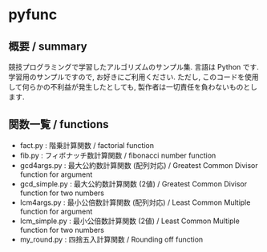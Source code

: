 # pyfunc

## 概要 / summary

競技プログラミングで学習したアルゴリズムのサンプル集.
言語は Python です. 学習用のサンプルですので, お好きにご利用ください.  ただし, このコードを使用して何らかの不利益が発生したとしても, 製作者は一切責任を負わないものとします.

## 関数一覧 / functions

* fact.py         :   階乗計算関数 / factorial function
* fib.py          :   フィボナッチ数計算関数 / fibonacci number function
* gcd4args.py     :   最大公約数計算関数 (配列対応) / Greatest Common Divisor function for argument
* gcd_simple.py   :   最大公約数計算関数 (2値) / Greatest Common Divisor function for two numbers
* lcm4args.py     :   最小公倍数計算関数 (配列対応) / Least Common Multiple function for argument
* lcm_simple.py   :   最小公倍数計算関数 (2値) / Least Common Multiple function for two numbers
* my_round.py     :   四捨五入計算関数 / Rounding off function
